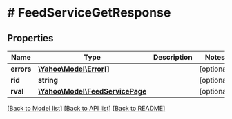 # # FeedServiceGetResponse

## Properties

Name | Type | Description | Notes
------------ | ------------- | ------------- | -------------
**errors** | [**\Yahoo\Model\Error[]**](Error.md) |  | [optional] 
**rid** | **string** |  | [optional] 
**rval** | [**\Yahoo\Model\FeedServicePage**](FeedServicePage.md) |  | [optional] 

[[Back to Model list]](../../README.md#documentation-for-models) [[Back to API list]](../../README.md#documentation-for-api-endpoints) [[Back to README]](../../README.md)


